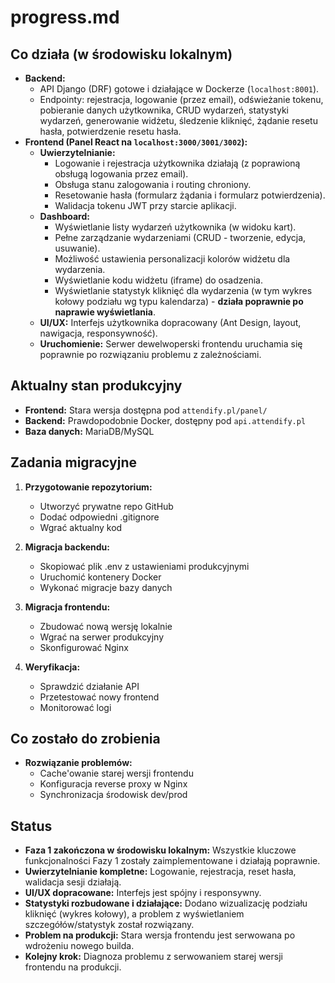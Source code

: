 # progress.md

## Co działa (w środowisku lokalnym)
- **Backend:**
    - API Django (DRF) gotowe i działające w Dockerze (`localhost:8001`).
    - Endpointy: rejestracja, logowanie (przez email), odświeżanie tokenu, pobieranie danych użytkownika, CRUD wydarzeń, statystyki wydarzeń, generowanie widżetu, śledzenie kliknięć, żądanie resetu hasła, potwierdzenie resetu hasła.
- **Frontend (Panel React na `localhost:3000/3001/3002`):**
    - **Uwierzytelnianie:**
        - Logowanie i rejestracja użytkownika działają (z poprawioną obsługą logowania przez email).
        - Obsługa stanu zalogowania i routing chroniony.
        - Resetowanie hasła (formularz żądania i formularz potwierdzenia).
        - Walidacja tokenu JWT przy starcie aplikacji.
    - **Dashboard:**
        - Wyświetlanie listy wydarzeń użytkownika (w widoku kart).
        - Pełne zarządzanie wydarzeniami (CRUD - tworzenie, edycja, usuwanie).
        - Możliwość ustawienia personalizacji kolorów widżetu dla wydarzenia.
        - Wyświetlanie kodu widżetu (iframe) do osadzenia.
        - Wyświetlanie statystyk kliknięć dla wydarzenia (w tym wykres kołowy podziału wg typu kalendarza) - **działa poprawnie po naprawie wyświetlania**.
    - **UI/UX:** Interfejs użytkownika dopracowany (Ant Design, layout, nawigacja, responsywność).
    - **Uruchomienie:** Serwer dewelwoperski frontendu uruchamia się poprawnie po rozwiązaniu problemu z zależnościami.

## Aktualny stan produkcyjny
- **Frontend:** Stara wersja dostępna pod `attendify.pl/panel/`
- **Backend:** Prawdopodobnie Docker, dostępny pod `api.attendify.pl`
- **Baza danych:** MariaDB/MySQL

## Zadania migracyjne
1. **Przygotowanie repozytorium:**
   - Utworzyć prywatne repo GitHub
   - Dodać odpowiedni .gitignore
   - Wgrać aktualny kod

2. **Migracja backendu:**
   - Skopiować plik .env z ustawieniami produkcyjnymi
   - Uruchomić kontenery Docker
   - Wykonać migracje bazy danych

3. **Migracja frontendu:**
   - Zbudować nową wersję lokalnie
   - Wgrać na serwer produkcyjny
   - Skonfigurować Nginx

4. **Weryfikacja:**
   - Sprawdzić działanie API
   - Przetestować nowy frontend
   - Monitorować logi

## Co zostało do zrobienia
- **Rozwiązanie problemów:**
    - Cache'owanie starej wersji frontendu
    - Konfiguracja reverse proxy w Nginx
    - Synchronizacja środowisk dev/prod

## Status
- **Faza 1 zakończona w środowisku lokalnym:** Wszystkie kluczowe funkcjonalności Fazy 1 zostały zaimplementowane i działają poprawnie.
- **Uwierzytelnianie kompletne:** Logowanie, rejestracja, reset hasła, walidacja sesji działają.
- **UI/UX dopracowane:** Interfejs jest spójny i responsywny.
- **Statystyki rozbudowane i działające:** Dodano wizualizację podziału kliknięć (wykres kołowy), a problem z wyświetlaniem szczegółów/statystyk został rozwiązany.
- **Problem na produkcji:** Stara wersja frontendu jest serwowana po wdrożeniu nowego builda.
- **Kolejny krok:** Diagnoza problemu z serwowaniem starej wersji frontendu na produkcji.
